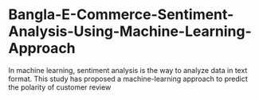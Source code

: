 # Bangla-E-Commerce-Sentiment-Analysis-Using-Machine-Learning-Approach
In machine learning, sentiment analysis is the way to analyze data in text format. This study has proposed a machine-learning approach to predict the polarity of customer review
